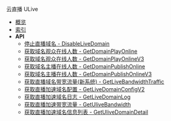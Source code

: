 <div class="sidebar_title icon__ulive">云直播 ULive</div>

- [概览](api/ulive-api/README.md)
- [索引](api/ulive-api/index.md)
- **API**
    - [停止直播域名 - DisableLiveDomain](api/ulive-api/disable_live_domain)
    - [获取域名观众在线人数 - GetDomainPlayOnline](api/ulive-api/get_domain_play_online)
    - [获取域名观众在线人数 - GetDomainPlayOnlineV3](api/ulive-api/get_domain_play_online_v3)
    - [获取域名主播在线人数 - GetDomainPublishOnline](api/ulive-api/get_domain_publish_online)
    - [获取域名主播在线人数 - GetDomainPublishOnlineV3](api/ulive-api/get_domain_publish_online_v3)
    - [获取直播域名带宽流量(新系统) - GetLiveBandwidthTraffic](api/ulive-api/get_live_bandwidth_traffic)
    - [获取直播加速域名配置 - GetLiveDomainConfigV2](api/ulive-api/get_live_domain_config_v2)
    - [获取直播加速域名日志 - GetLiveDomainLog](api/ulive-api/get_live_domain_log)
    - [获取直播加速带宽流量 - GetUliveBandwidth](api/ulive-api/get_ulive_bandwidth)
    - [获取直播加速域名信息列表 - GetUliveDomainDetail](api/ulive-api/get_ulive_domain_detail)
